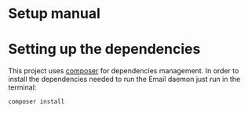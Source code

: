 Setup manual
=================

# Setting up the dependencies

This project uses [composer](https://getcomposer.org/) for dependencies management. In order to install the dependencies needed to run the Email daemon just run in the terminal:

```
composer install
```
